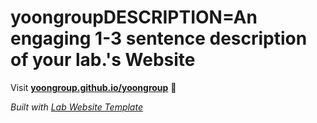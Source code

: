 
# yoongroupDESCRIPTION=An engaging 1-3 sentence description of your lab.'s Website

Visit **[yoongroup.github.io/yoongroup](https://yoongroup.github.io/yoongroup)** 🚀

_Built with [Lab Website Template](https://greene-lab.gitbook.io/lab-website-template-docs)_
